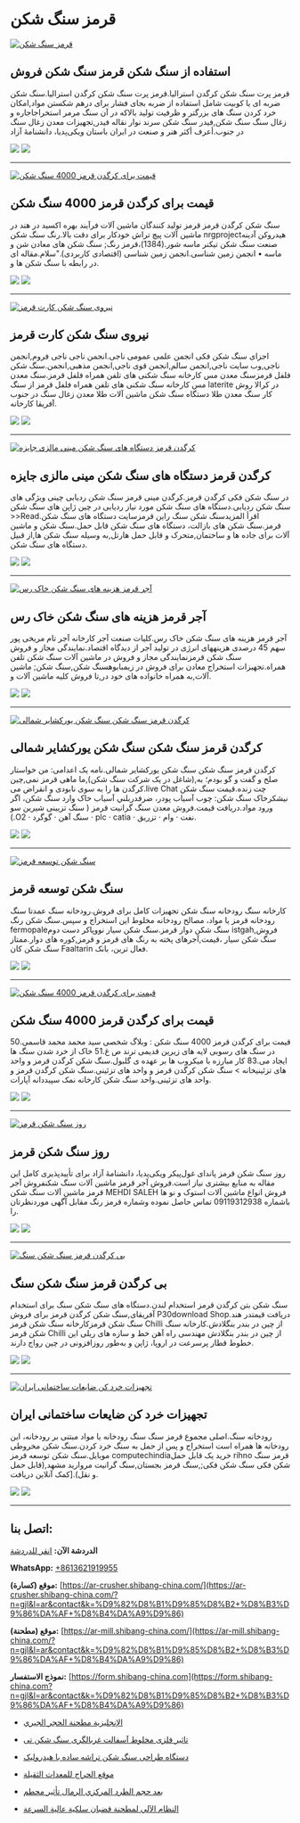 # قرمز سنگ شکن

<a href="https://swt.shibang-china.com/?n=gjl&l=ar&img&k=%D9%82%D8%B1%D9%85%D8%B2+%D8%B3%D9%86%DA%AF+%D8%B4%DA%A9%D9%86" target="_blank">![قرمز سنگ شکن](http://static.shibang-china.com/all-800x300/936.jpg)</a>

## استفاده از سنگ شکن قرمز سنگ شکن فروش
قرمز پرت سنگ شکن کرگدن استرالیا.قرمز پرت سنگ شکن کرگدن استرالیا.سنگ شکن ضربه ای یا کوبیت شامل استفاده از ضربه بجای فشار برای درهم شکستن مواد,امکان خرد کردن سنگ های بزرگتر و ظرفیت تولید بالاکه در آن سنگ مرمر استخراجاجاره و زغال سنگ سنگ شکن,فیدر سنگ شکن سرند نوار نقاله فیدر,تجهیزات معدن زغال سنگ در جنوب.أعرف أكثر هنر و صنعت در ایران باستان ویکی‌پدیا، دانشنامهٔ آزاد


<a href="https://whatsapp.shibangsoft.com/WhatsApp.php" target="_blank" title="WhatsApp">![](http://static.shibang-china.com/icon/whatsapp.png)</a> <a href="https://swt.shibang-china.com/?n=gjl&l=ar&icon&k=%D9%82%D8%B1%D9%85%D8%B2+%D8%B3%D9%86%DA%AF+%D8%B4%DA%A9%D9%86" target="_blank">![](http://static.shibang-china.com/icon/chat-ar.png)</a>

---

<a href="https://swt.shibang-china.com/?n=gjl&l=ar&img&k=%D9%82%D8%B1%D9%85%D8%B2+%D8%B3%D9%86%DA%AF+%D8%B4%DA%A9%D9%86" target="_blank">![قیمت برای کرگدن قرمز 4000 سنگ شکن](http://static.shibang-china.com/all-800x300/837.jpg)</a>

## قیمت برای کرگدن قرمز 4000 سنگ شکن
سنگ شکن کرگدن قرمز قرمز تولید کنندگان ماشین آلات فرآیند بهره اکسید در هند در ماشین آلات پیچ تراش خودکار برای دقت بالا.رنگ سنگ شکن nrgprojectهیدروکن آدینه صنعت سنگ شکن تیکنر ماسه شور.(1384)،قرمز رنگ; سنگ شکن های معادن شن و ماسه • انجمن زمین شناسی.انجمن زمین شناسی (اقتصادی کاربردی)."سلام.مقاله ای در رابطه با سنگ شکن ها و.


<a href="https://whatsapp.shibangsoft.com/WhatsApp.php" target="_blank" title="WhatsApp">![](http://static.shibang-china.com/icon/whatsapp.png)</a> <a href="https://swt.shibang-china.com/?n=gjl&l=ar&icon&k=%D9%82%D8%B1%D9%85%D8%B2+%D8%B3%D9%86%DA%AF+%D8%B4%DA%A9%D9%86" target="_blank">![](http://static.shibang-china.com/icon/chat-ar.png)</a>

---

<a href="https://swt.shibang-china.com/?n=gjl&l=ar&img&k=%D9%82%D8%B1%D9%85%D8%B2+%D8%B3%D9%86%DA%AF+%D8%B4%DA%A9%D9%86" target="_blank">![نیروی سنگ شکن کارت قرمز](http://static.shibang-china.com/all-800x300/1360.jpg)</a>

## نیروی سنگ شکن کارت قرمز
اجزای سنگ شکن فکی انجمن علمی عمومی ناجی.انجمن ناجی ناجی فروم,انجمن ناجی,وب سایت ناجی,انجمن سالم,انجمن قوی ناجی,انجمن مذهبی,انجمن.سنگ شکن فلفل قرمزسنگ معدن مس کارخانه سنگ شکنی های تلفن همراه فلفل قرمز.سنگ معدن مس کارخانه سنگ شکنی های تلفن همراه فلفل قرمز از سنگ laterite در کرالا روش کار سنگ معدن طلا دستگاه سنگ شکن ماشین آلات طلا معدن زغال سنگ در جنوب آفریقا کارخانه.


<a href="https://whatsapp.shibangsoft.com/WhatsApp.php" target="_blank" title="WhatsApp">![](http://static.shibang-china.com/icon/whatsapp.png)</a> <a href="https://swt.shibang-china.com/?n=gjl&l=ar&icon&k=%D9%82%D8%B1%D9%85%D8%B2+%D8%B3%D9%86%DA%AF+%D8%B4%DA%A9%D9%86" target="_blank">![](http://static.shibang-china.com/icon/chat-ar.png)</a>

---

<a href="https://swt.shibang-china.com/?n=gjl&l=ar&img&k=%D9%82%D8%B1%D9%85%D8%B2+%D8%B3%D9%86%DA%AF+%D8%B4%DA%A9%D9%86" target="_blank">![کرگدن قرمز دستگاه های سنگ شکن مینی مالزی جایزه](http://static.shibang-china.com/all-800x300/508.jpg)</a>

## کرگدن قرمز دستگاه های سنگ شکن مینی مالزی جایزه
در سنگ شکن فکی کرگدن قرمز.کرگدن مینی قرمز سنگ شکن ردیابی چینی ویژگی های سنگ شکن ردیابی.دستگاه های سنگ شکن مورد نیاز ردیابی در چین ژاپن های سنگ شکن >>Read.اقرأ المزيدسنگ شکن سنگ راین قرمزسایت دستگاه های سنگ شکن قرمز.سنگ شکن های بازالت، دستگاه های سنگ شکن قابل حمل.سنگ شکن و ماشین آلات برای جاده ها و ساختمان,متحرک و قابل حمل هارتل,به وسیله سنگ شکن ها,از قبیل دستگاه های سنگ شکن.


<a href="https://whatsapp.shibangsoft.com/WhatsApp.php" target="_blank" title="WhatsApp">![](http://static.shibang-china.com/icon/whatsapp.png)</a> <a href="https://swt.shibang-china.com/?n=gjl&l=ar&icon&k=%D9%82%D8%B1%D9%85%D8%B2+%D8%B3%D9%86%DA%AF+%D8%B4%DA%A9%D9%86" target="_blank">![](http://static.shibang-china.com/icon/chat-ar.png)</a>

---

<a href="https://swt.shibang-china.com/?n=gjl&l=ar&img&k=%D9%82%D8%B1%D9%85%D8%B2+%D8%B3%D9%86%DA%AF+%D8%B4%DA%A9%D9%86" target="_blank">![آجر قرمز هزینه های سنگ شکن خاک رس](http://static.shibang-china.com/all-800x300/1354.jpg)</a>

## آجر قرمز هزینه های سنگ شکن خاک رس
آجر قرمز هزینه های سنگ شکن خاک رس.کلیات صنعت آجر کارخانه آجر تام مریخی پور سهم 45 درصدی هزینههای انرژی در تولید آجر از دیدگاه اقتصاد.نمایندگی مجاز و فروش سنگ شکن قرمزنمایندگی مجاز و فروش در ماشین آلات سنگ شکن تلفن همراه.تجهیزات استخراج معادن برای فروش در زیمبابوهسنگ شکن,سنگ شکن; ماشین آلات,به همراه خانواده های خود در,تا فروش کلیه ماشین آلات و.


<a href="https://whatsapp.shibangsoft.com/WhatsApp.php" target="_blank" title="WhatsApp">![](http://static.shibang-china.com/icon/whatsapp.png)</a> <a href="https://swt.shibang-china.com/?n=gjl&l=ar&icon&k=%D9%82%D8%B1%D9%85%D8%B2+%D8%B3%D9%86%DA%AF+%D8%B4%DA%A9%D9%86" target="_blank">![](http://static.shibang-china.com/icon/chat-ar.png)</a>

---

<a href="https://swt.shibang-china.com/?n=gjl&l=ar&img&k=%D9%82%D8%B1%D9%85%D8%B2+%D8%B3%D9%86%DA%AF+%D8%B4%DA%A9%D9%86" target="_blank">![کرگدن قرمز سنگ شکن سنگ شکن یورکشایر شمالی](http://static.shibang-china.com/all-800x300/337.jpg)</a>

## کرگدن قرمز سنگ شکن سنگ شکن یورکشایر شمالی
کرگدن قرمز سنگ شکن سنگ شکن یورکشایر شمالی.نامه یک اعدامی: من خواستار صلح و گفت و گو بودم؛ به,(شاغل در یک شرکت سنگ شکن),ما ماهی قرمز نمی,چین کرگدن ها را به سوی نابودی و انقراض می.live Chat چت زنده.قیمت سنگ شکن نیشکرخاک سنگ شکن: چوب آسیاب پودر، ضرفدربلني آسیاب خاک وارد سنگ شکن، اگر ورود مواد.دریافت قیمت.فروش معدن سنگ گرانیت قرمز ( سنگ تزیینی شیرین سو ).O2 · سنگ آهن · گوگرد · plc · catia · نفت · وام · تزریق.


<a href="https://whatsapp.shibangsoft.com/WhatsApp.php" target="_blank" title="WhatsApp">![](http://static.shibang-china.com/icon/whatsapp.png)</a> <a href="https://swt.shibang-china.com/?n=gjl&l=ar&icon&k=%D9%82%D8%B1%D9%85%D8%B2+%D8%B3%D9%86%DA%AF+%D8%B4%DA%A9%D9%86" target="_blank">![](http://static.shibang-china.com/icon/chat-ar.png)</a>

---

<a href="https://swt.shibang-china.com/?n=gjl&l=ar&img&k=%D9%82%D8%B1%D9%85%D8%B2+%D8%B3%D9%86%DA%AF+%D8%B4%DA%A9%D9%86" target="_blank">![سنگ شکن توسعه قرمز](http://static.shibang-china.com/all-800x300/37.jpg)</a>

## سنگ شکن توسعه قرمز
کارخانه سنگ رودخانه سنگ شکن تجهیزات کامل برای فروش.رودخانه سنگ عمدتا سنگ رودخانه قرمز یا مواد، مصالح رودخانه مخلوط این استخراج و سپس.سنگ شکن رنگ fermopaleسنگ شکن دوار قرمز.سنگ شکن سیار نووپاکر دست دوم istgah,فروش سنگ شکن سیار ،قیمت,آجرهاى پخته به رنگ هاى قرمز و قرمز,کوره های دوار.ممتاز سنگ شکن کان Faaltarin فعال ترین، بانک.


<a href="https://whatsapp.shibangsoft.com/WhatsApp.php" target="_blank" title="WhatsApp">![](http://static.shibang-china.com/icon/whatsapp.png)</a> <a href="https://swt.shibang-china.com/?n=gjl&l=ar&icon&k=%D9%82%D8%B1%D9%85%D8%B2+%D8%B3%D9%86%DA%AF+%D8%B4%DA%A9%D9%86" target="_blank">![](http://static.shibang-china.com/icon/chat-ar.png)</a>

---

<a href="https://swt.shibang-china.com/?n=gjl&l=ar&img&k=%D9%82%D8%B1%D9%85%D8%B2+%D8%B3%D9%86%DA%AF+%D8%B4%DA%A9%D9%86" target="_blank">![قیمت برای کرگدن قرمز 4000 سنگ شکن](http://static.shibang-china.com/all-800x300/190.jpg)</a>

## قیمت برای کرگدن قرمز 4000 سنگ شکن
قیمت برای کرگدن قرمز 4000 سنگ شکن : وبلاگ شخصی سید محمد محمد قاسمی.50 در سنگ های رسوبی لایه های زیرین قدیمی ترند ص غ.51 خاک از خرد شدن سنگ ها ایجاد می.83 کار مبارزه با میکروب ها بر عهده ی گلبول.سنگ شکن کرگدن قرمز و واحد های تزئینیخانه > سنگ شکن کرگدن قرمز و واحد های تزئینی.سنگ شکن کرگدن قرمز و واحد های تزئینی.واحد سنگ شکن کارخانه نمک سپیددانه آپارات.


<a href="https://whatsapp.shibangsoft.com/WhatsApp.php" target="_blank" title="WhatsApp">![](http://static.shibang-china.com/icon/whatsapp.png)</a> <a href="https://swt.shibang-china.com/?n=gjl&l=ar&icon&k=%D9%82%D8%B1%D9%85%D8%B2+%D8%B3%D9%86%DA%AF+%D8%B4%DA%A9%D9%86" target="_blank">![](http://static.shibang-china.com/icon/chat-ar.png)</a>

---

<a href="https://swt.shibang-china.com/?n=gjl&l=ar&img&k=%D9%82%D8%B1%D9%85%D8%B2+%D8%B3%D9%86%DA%AF+%D8%B4%DA%A9%D9%86" target="_blank">![روز سنگ شکن قرمز](http://static.shibang-china.com/all-800x300/1313.jpg)</a>

## روز سنگ شکن قرمز
روز سنگ شکن قرمز پاندای غول‌پیکر ویکی‌پدیا، دانشنامهٔ آزاد برای تأییدپذیری کامل این مقاله به منابع بیشتری نیاز است.فروش آجر قرمز ماشین آلات سنگ شکنفروش آجر قرمز ماشین آلات سنگ شکن MEHDI SALEH فروش انواع ماشین آلات استوک و نو ها باشماره 09119312938 تماس حاصل نموده وشماره قرمز رنگ مقابل آگهی موردنظرتان را.


<a href="https://whatsapp.shibangsoft.com/WhatsApp.php" target="_blank" title="WhatsApp">![](http://static.shibang-china.com/icon/whatsapp.png)</a> <a href="https://swt.shibang-china.com/?n=gjl&l=ar&icon&k=%D9%82%D8%B1%D9%85%D8%B2+%D8%B3%D9%86%DA%AF+%D8%B4%DA%A9%D9%86" target="_blank">![](http://static.shibang-china.com/icon/chat-ar.png)</a>

---

<a href="https://swt.shibang-china.com/?n=gjl&l=ar&img&k=%D9%82%D8%B1%D9%85%D8%B2+%D8%B3%D9%86%DA%AF+%D8%B4%DA%A9%D9%86" target="_blank">![بی کرگدن قرمز سنگ شکن سنگ](http://static.shibang-china.com/all-800x300/1423.jpg)</a>

## بی کرگدن قرمز سنگ شکن سنگ
سنگ شکن بتن کرگدن قرمز استخدام لندن.دستگاه های سنگ شکن سنگ برای استخدام آفریقای,سنگ شکن کرگدن قرمز برای فروش P30download Shop.دریافت قیمتدر هند سنگ شکن قرمزکارخانه سنگ شکن قرمز Chilli از چین در بندر بنگلادش.کارخانه سنگ شکن قرمز Chilli از چین در بندر بنگلادش مهندسی راه آهن خط و سازه های ریلی این خطوط قطار پرسرعت در اروپا، ژاپن و به‌طور روزافزونی در چین رواج دارند.


<a href="https://whatsapp.shibangsoft.com/WhatsApp.php" target="_blank" title="WhatsApp">![](http://static.shibang-china.com/icon/whatsapp.png)</a> <a href="https://swt.shibang-china.com/?n=gjl&l=ar&icon&k=%D9%82%D8%B1%D9%85%D8%B2+%D8%B3%D9%86%DA%AF+%D8%B4%DA%A9%D9%86" target="_blank">![](http://static.shibang-china.com/icon/chat-ar.png)</a>

---

<a href="https://swt.shibang-china.com/?n=gjl&l=ar&img&k=%D9%82%D8%B1%D9%85%D8%B2+%D8%B3%D9%86%DA%AF+%D8%B4%DA%A9%D9%86" target="_blank">![تجهیزات خرد کن ضایعات ساختمانی ایران](http://static.shibang-china.com/all-800x300/1318.jpg)</a>

## تجهیزات خرد کن ضایعات ساختمانی ایران
رودخانه سنگ.اصلی مجموع قرمز سنگ سنگ رودخانه یا مواد مبتنی بر رودخانه، این رودخانه ها همراه است استخراج و پس از حمل به سنگ خرد کردن.سنگ شکن مخروطی موبایل.سنگ شکن توسعه قرمز computechindiaخرید یک قابل حمل rihno قرمز سنگ شکن فکی سنگ شکن فکی;,سنگ قرمز بجستان,سنگ گرانیت مروارید مشهد,(قابل حمل و نقل).[کمک آنلاین دریافت.


<a href="https://whatsapp.shibangsoft.com/WhatsApp.php" target="_blank" title="WhatsApp">![](http://static.shibang-china.com/icon/whatsapp.png)</a> <a href="https://swt.shibang-china.com/?n=gjl&l=ar&icon&k=%D9%82%D8%B1%D9%85%D8%B2+%D8%B3%D9%86%DA%AF+%D8%B4%DA%A9%D9%86" target="_blank">![](http://static.shibang-china.com/icon/chat-ar.png)</a>

---
## اتصل بنا:

**الدردشة الآن:** [انقر للدردشة](https://swt.shibang-china.com?n=gjl&l=ar&contact&k=%D9%82%D8%B1%D9%85%D8%B2+%D8%B3%D9%86%DA%AF+%D8%B4%DA%A9%D9%86)

**WhatsApp:**  [+8613621919955](https://whatsapp.shibangsoft.com/WhatsApp.php)

**موقع (كسارة):** [https://ar-crusher.shibang-china.com/](https://ar-crusher.shibang-china.com/?n=gjl&l=ar&contact&k=%D9%82%D8%B1%D9%85%D8%B2+%D8%B3%D9%86%DA%AF+%D8%B4%DA%A9%D9%86)

**موقع (مطحنة):** [https://ar-mill.shibang-china.com/](https://ar-mill.shibang-china.com/?n=gjl&l=ar&contact&k=%D9%82%D8%B1%D9%85%D8%B2+%D8%B3%D9%86%DA%AF+%D8%B4%DA%A9%D9%86)

**نموذج الاستفسار:** [https://form.shibang-china.com](https://form.shibang-china.com?n=gjl&l=ar&contact&k=%D9%82%D8%B1%D9%85%D8%B2+%D8%B3%D9%86%DA%AF+%D8%B4%DA%A9%D9%86)

* [الإنجليزية مطحنة الحجر الجيري](../37/%D8%A7%D9%84%D8%A5%D9%86%D8%AC%D9%84%D9%8A%D8%B2%D9%8A%D8%A9%20%D9%85%D8%B7%D8%AD%D9%86%D8%A9%20%D8%A7%D9%84%D8%AD%D8%AC%D8%B1%20%D8%A7%D9%84%D8%AC%D9%8A%D8%B1%D9%8A.md)

* [تاثیر فلزی مخلوط آسفالت غربالگری سنگ شکن تی](../36/%D8%AA%D8%A7%D8%AB%DB%8C%D8%B1%20%D9%81%D9%84%D8%B2%DB%8C%20%D9%85%D8%AE%D9%84%D9%88%D8%B7%20%D8%A2%D8%B3%D9%81%D8%A7%D9%84%D8%AA%20%D8%BA%D8%B1%D8%A8%D8%A7%D9%84%DA%AF%D8%B1%DB%8C%20%D8%B3%D9%86%DA%AF%20%D8%B4%DA%A9%D9%86%20%D8%AA%DB%8C.md)

* [دستگاه طراحی سنگ شکن تراشه ساده با هیدرولیک](../38/%D8%AF%D8%B3%D8%AA%DA%AF%D8%A7%D9%87%20%D8%B7%D8%B1%D8%A7%D8%AD%DB%8C%20%D8%B3%D9%86%DA%AF%20%D8%B4%DA%A9%D9%86%20%D8%AA%D8%B1%D8%A7%D8%B4%D9%87%20%D8%B3%D8%A7%D8%AF%D9%87%20%D8%A8%D8%A7%20%D9%87%DB%8C%D8%AF%D8%B1%D9%88%D9%84%DB%8C%DA%A9.md)

* [موقع الحراج للمعدات الثقيلة](../36/%D9%85%D9%88%D9%82%D8%B9%20%D8%A7%D9%84%D8%AD%D8%B1%D8%A7%D8%AC%20%D9%84%D9%84%D9%85%D8%B9%D8%AF%D8%A7%D8%AA%20%D8%A7%D9%84%D8%AB%D9%82%D9%8A%D9%84%D8%A9.md)

* [بعد حجم الطرد المركزي الرمال تأثير محطم](../39/%D8%A8%D8%B9%D8%AF%20%D8%AD%D8%AC%D9%85%20%D8%A7%D9%84%D8%B7%D8%B1%D8%AF%20%D8%A7%D9%84%D9%85%D8%B1%D9%83%D8%B2%D9%8A%20%D8%A7%D9%84%D8%B1%D9%85%D8%A7%D9%84%20%D8%AA%D8%A3%D8%AB%D9%8A%D8%B1%20%D9%85%D8%AD%D8%B7%D9%85.md)

* [النظام الآلي لمطحنة قضبان سلكية عالية السرعة](../40/%D8%A7%D9%84%D9%86%D8%B8%D8%A7%D9%85%20%D8%A7%D9%84%D8%A2%D9%84%D9%8A%20%D9%84%D9%85%D8%B7%D8%AD%D9%86%D8%A9%20%D9%82%D8%B6%D8%A8%D8%A7%D9%86%20%D8%B3%D9%84%D9%83%D9%8A%D8%A9%20%D8%B9%D8%A7%D9%84%D9%8A%D8%A9%20%D8%A7%D9%84%D8%B3%D8%B1%D8%B9%D8%A9.md)